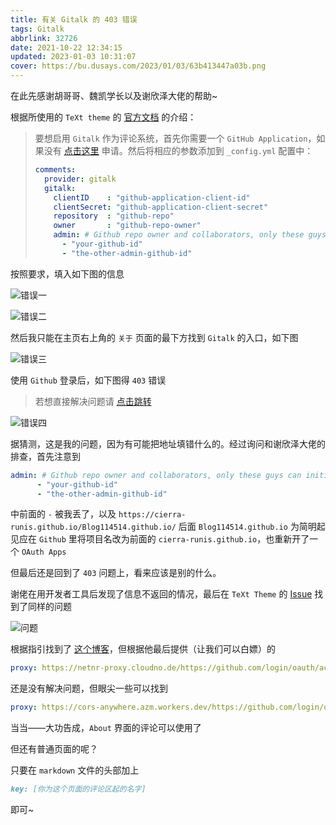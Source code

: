 ```yaml
---
title: 有关 Gitalk 的 403 错误
tags: Gitalk
abbrlink: 32726
date: 2021-10-22 12:34:15
updated: 2023-01-03 10:31:07
cover: https://bu.dusays.com/2023/01/03/63b413447a03b.png
---
```


在此先感谢胡哥哥、魏凯学长以及谢欣泽大佬的帮助~

根据所使用的 `TeXt theme` 的 [官方文档](https://tianqi.name/jekyll-TeXt-theme/docs/zh/quick-start) 的介绍：

> 要想启用 `Gitalk` 作为评论系统，首先你需要一个 `GitHub Application`，如果没有 [点击这里](https://github.com/settings/applications/new) 申请。然后将相应的参数添加到 `_config.yml` 配置中：
>
> ```yaml
> comments:
>   provider: gitalk
>   gitalk:
>     clientID    : "github-application-client-id"
>     clientSecret: "github-application-client-secret"
>     repository  : "github-repo"
>     owner       : "github-repo-owner"
>     admin: # Github repo owner and collaborators, only these guys can initialize github issues, IT IS A LIST.
>       - "your-github-id"
>       - "the-other-admin-github-id"
> ```
>

按照要求，填入如下图的信息

![错误一](https://bu.dusays.com/2023/01/03/63b3e62edfd55.png)

![错误二](https://bu.dusays.com/2023/01/03/63b3e64932213.png)

然后我只能在主页右上角的 `关于` 页面的最下方找到 `Gitalk` 的入口，如下图

![错误三](https://bu.dusays.com/2023/01/03/63b3e656e704f.png)

使用 `Github` 登录后，如下图得 `403` 错误

>若想直接解决问题请 [点击跳转](#jump)

![错误四](https://bu.dusays.com/2023/01/03/63b416146ce6e.png)

据猜测，这是我的问题，因为有可能把地址填错什么的。经过询问和谢欣泽大佬的排查，首先注意到

```yaml
admin: # Github repo owner and collaborators, only these guys can initialize github issues, IT IS A LIST.
      - "your-github-id"
      - "the-other-admin-github-id"
```

中前面的 `-` 被我丢了，以及 `https://cierra-runis.github.io/Blog114514.github.io/` 后面 `Blog114514.github.io` 为简明起见应在 `Github` 里将项目名改为前面的 `cierra-runis.github.io`，也重新开了一个 `OAuth Apps`

但最后还是回到了 `403` 问题上，看来应该是别的什么。

谢佬在用开发者工具后发现了信息不返回的情况，最后在 `TeXt Theme` 的 [Issue](https://github.com/kitian616/jekyll-TeXt-theme/issues/350) 找到了同样的问题

![问题](https://bu.dusays.com/2023/01/03/63b3e66b94a66.png)

<span id="jump">根据指引</span>找到了 [这个博客](https://cuiqingcai.com/30010.html)，但根据他最后提供（让我们可以白嫖）的

```yaml
proxy: https://netnr-proxy.cloudno.de/https://github.com/login/oauth/access_token
```

还是没有解决问题，但眼尖一些可以找到

```yaml
proxy: https://cors-anywhere.azm.workers.dev/https://github.com/login/oauth/access_token
```

当当——大功告成，`About` 界面的评论可以使用了

但还有普通页面的呢？

只要在 `markdown` 文件的头部加上

```markdown
key: [你为这个页面的评论区起的名字]
```

即可~
